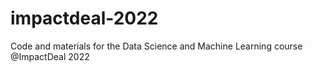# impactdeal-2022
Code and materials for the Data Science and Machine Learning course @ImpactDeal 2022
